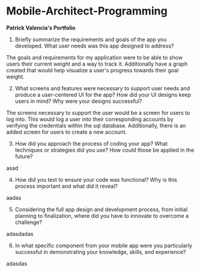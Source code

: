 # Mobile-Architect-Programming
**Patrick Valencia's Portfolio**

1) Briefly summarize the requirements and goals of the app you developed. What user needs was this app designed to address?

The goals and requirements for my application were to be able to show users their current weight and a way to track it. Additionally have a graph created that would help visualize a user's progress towards their goal weight.

2) What screens and features were necessary to support user needs and produce a user-centered UI for the app? How did your UI designs keep users in mind? Why were your designs successful?

The screens necessary to support the user would be a screen for users to log into. This would log a user into their corresponding accounts by verifying the credentials within the sql database. Additionally, there is an added screen for users to create a new account. 

3) How did you approach the process of coding your app? What techniques or strategies did you use? How could those be applied in the future?

asad

4) How did you test to ensure your code was functional? Why is this process important and what did it reveal?

aadas

5) Considering the full app design and development process, from initial planning to finalization, where did you have to innovate to overcome a challenge?

adasdadas

6) In what specific component from your mobile app were you particularly successful in demonstrating your knowledge, skills, and experience?

adasdas

